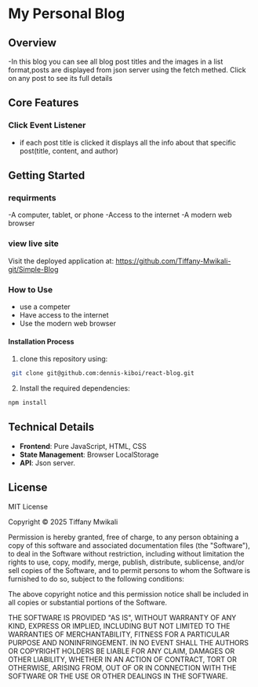 # My Personal Blog

## Overview
-In this blog you can see all blog post titles and the images in a list format,posts are displayed 
from json server using the fetch methed.
Click on any post to see its full details

## Core Features

### Click Event Listener
- if each post title is clicked it displays all the info about that specific post(title, content, and author)


## Getting Started

### requirments
-A computer, tablet, or phone
-Access to the internet
-A modern web browser

### view live site
 Visit the deployed application at: https://github.com/Tiffany-Mwikali-git/Simple-Blog

### How to Use
- use a competer
- Have access to the internet
- Use the modern web browser

#### Installation Process
1. clone this repository using:

  ```bash
   git clone git@github.com:dennis-kiboi/react-blog.git
   ```
 2. Install the required dependencies:

   ```bash
   npm install
   ```


## Technical Details
- **Frontend**: Pure JavaScript, HTML, CSS
- **State Management**: Browser LocalStorage
- **API**: Json server.

## License

MIT License

Copyright &copy; 2025 Tiffany Mwikali

Permission is hereby granted, free of charge, to any person obtaining a copy of this software and associated documentation files (the "Software"), to deal in the Software without restriction, including without limitation the rights to use, copy, modify, merge, publish, distribute, sublicense, and/or sell copies of the Software, and to permit persons to whom the Software is furnished to do so, subject to the following conditions:

The above copyright notice and this permission notice shall be included in all copies or substantial portions of the Software.

THE SOFTWARE IS PROVIDED "AS IS", WITHOUT WARRANTY OF ANY KIND, EXPRESS OR IMPLIED, INCLUDING BUT NOT LIMITED TO THE WARRANTIES OF MERCHANTABILITY, FITNESS FOR A PARTICULAR PURPOSE AND NONINFRINGEMENT. IN NO EVENT SHALL THE AUTHORS OR COPYRIGHT HOLDERS BE LIABLE FOR ANY CLAIM, DAMAGES OR OTHER LIABILITY, WHETHER IN AN ACTION OF CONTRACT, TORT OR OTHERWISE, ARISING FROM, OUT OF OR IN CONNECTION WITH THE SOFTWARE OR THE USE OR OTHER DEALINGS IN THE SOFTWARE.

